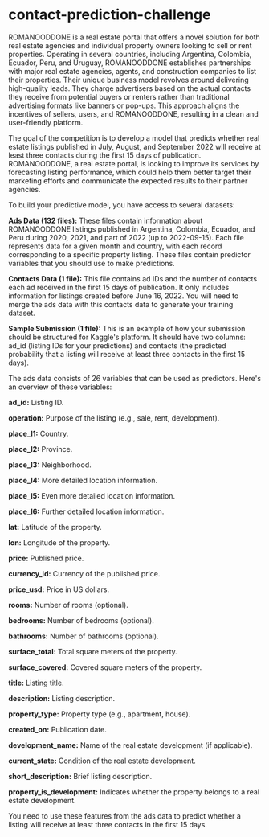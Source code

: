 # contact-prediction-challenge

ROMANOODDONE is a real estate portal that offers a novel solution for both real estate agencies and individual property owners looking to sell or rent properties. Operating in several countries, including Argentina, Colombia, Ecuador, Peru, and Uruguay, ROMANOODDONE establishes partnerships with major real estate agencies, agents, and construction companies to list their properties. Their unique business model revolves around delivering high-quality leads. They charge advertisers based on the actual contacts they receive from potential buyers or renters rather than traditional advertising formats like banners or pop-ups. This approach aligns the incentives of sellers, users, and ROMANOODDONE, resulting in a clean and user-friendly platform.

The goal of the competition is to develop a model that predicts whether real estate listings published in July, August, and September 2022 will receive at least three contacts during the first 15 days of publication. ROMANOODDONE, a real estate portal, is looking to improve its services by forecasting listing performance, which could help them better target their marketing efforts and communicate the expected results to their partner agencies.

To build your predictive model, you have access to several datasets:

**Ads Data (132 files):** These files contain information about ROMANOODDONE listings published in Argentina, Colombia, Ecuador, and Peru during 2020, 2021, and part of 2022 (up to 2022-09-15). Each file represents data for a given month and country, with each record corresponding to a specific property listing. These files contain predictor variables that you should use to make predictions.

**Contacts Data (1 file):** This file contains ad IDs and the number of contacts each ad received in the first 15 days of publication. It only includes information for listings created before June 16, 2022. You will need to merge the ads data with this contacts data to generate your training dataset.

**Sample Submission (1 file):** This is an example of how your submission should be structured for Kaggle's platform. It should have two columns: ad_id (listing IDs for your predictions) and contacts (the predicted probability that a listing will receive at least three contacts in the first 15 days).

The ads data consists of 26 variables that can be used as predictors. Here's an overview of these variables:

**ad_id:** Listing ID.

**operation:** Purpose of the listing (e.g., sale, rent, development).

**place_l1:** Country.

**place_l2:** Province.

**place_l3:** Neighborhood.

**place_l4:** More detailed location information.

**place_l5:** Even more detailed location information.

**place_l6:** Further detailed location information.

**lat:** Latitude of the property.

**lon:** Longitude of the property.

**price:** Published price.

**currency_id:** Currency of the published price.

**price_usd:** Price in US dollars.

**rooms:** Number of rooms (optional).

**bedrooms:** Number of bedrooms (optional).

**bathrooms:** Number of bathrooms (optional).

**surface_total:** Total square meters of the property.

**surface_covered:** Covered square meters of the property.

**title:** Listing title.

**description:** Listing description.

**property_type:** Property type (e.g., apartment, house).

**created_on:** Publication date.

**development_name:** Name of the real estate development (if applicable).

**current_state:** Condition of the real estate development.

**short_description:** Brief listing description.

**property_is_development:** Indicates whether the property belongs to a real estate development.


You need to use these features from the ads data to predict whether a listing will receive at least three contacts in the first 15 days.

